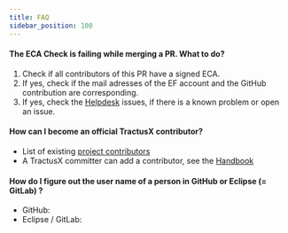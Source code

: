 ```yaml
---
title: FAQ
sidebar_position: 100
---
```


#### The ECA Check is failing while merging a PR. What to do?

1. Check if all contributors of this PR have a signed ECA.
2. If yes, check if the mail adresses of the EF account and the GitHub contribution are corresponding.
3. If yes, check the [Helpdesk](https://gitlab.eclipse.org/eclipsefdn/helpdesk/-/issues/?sort=created_date&state=opened) issues, if there is a known problem or open an issue.

#### How can I become an official TractusX contributor?

- List of existing [project contributors](https://projects.eclipse.org/projects/automotive.tractusx/who)
- A TractusX committer can add a contributor, see the [Handbook](https://www.eclipse.org/projects/handbook/#pmi-contributors)

#### How do I figure out the user name of a person in GitHub or Eclipse (= GitLab) ?

- GitHub:
- Eclipse / GitLab:
